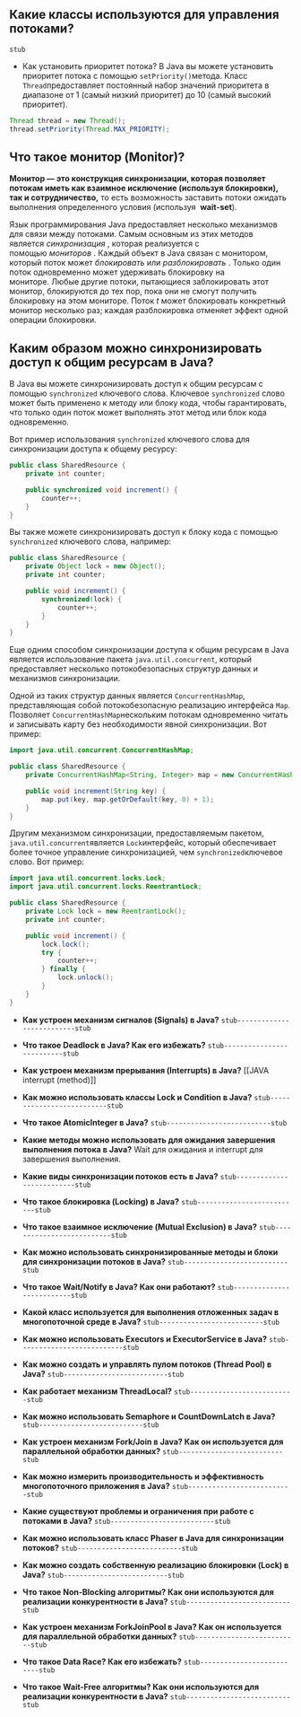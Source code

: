 ##  **Какие классы используются для управления потоками?**
`stub`

-   Как установить приоритет потока?
В Java вы можете установить приоритет потока с помощью `setPriority()`метода. Класс `Thread`предоставляет постоянный набор значений приоритета в диапазоне от 1 (самый низкий приоритет) до 10 (самый высокий приоритет).
```java
Thread thread = new Thread(); 
thread.setPriority(Thread.MAX_PRIORITY);
```

##  **Что такое монитор (Monitor)?**
**Монитор — это конструкция синхронизации, которая позволяет потокам иметь как взаимное исключение (используя блокировки), так и сотрудничество,** то есть возможность заставить потоки ожидать выполнения определенного условия (используя  **wait-set**).

Язык программирования Java предоставляет несколько механизмов для связи между потоками. Самым основным из этих методов является _синхронизация_ , которая реализуется с помощью _мониторов_ . Каждый объект в Java связан с монитором, который поток может _блокировать_ или _разблокировать_ . Только один поток одновременно может удерживать блокировку на мониторе. Любые другие потоки, пытающиеся заблокировать этот монитор, блокируются до тех пор, пока они не смогут получить блокировку на этом мониторе. Поток _t_ может блокировать конкретный монитор несколько раз; каждая разблокировка отменяет эффект одной операции блокировки.

##   **Каким образом можно синхронизировать доступ к общим ресурсам в Java?**
В Java вы можете синхронизировать доступ к общим ресурсам с помощью `synchronized` ключевого слова. Ключевое `synchronized` слово может быть применено к методу или блоку кода, чтобы гарантировать, что только один поток может выполнять этот метод или блок кода одновременно.

Вот пример использования `synchronized` ключевого слова для синхронизации доступа к общему ресурсу:
```java
public class SharedResource {
    private int counter;

    public synchronized void increment() {
        counter++;
    }
}
```

Вы также можете синхронизировать доступ к блоку кода с помощью `synchronized` ключевого слова, например:
```java
public class SharedResource {
    private Object lock = new Object();
    private int counter;

    public void increment() {
        synchronized(lock) {
            counter++;
        }
    }
}
```

Еще одним способом синхронизации доступа к общим ресурсам в Java является использование пакета `java.util.concurrent`, который предоставляет несколько потокобезопасных структур данных и механизмов синхронизации.

Одной из таких структур данных является `ConcurrentHashMap`, представляющая собой потокобезопасную реализацию интерфейса `Map`. Позволяет `ConcurrentHashMap`нескольким потокам одновременно читать и записывать карту без необходимости явной синхронизации. Вот пример:
```java
import java.util.concurrent.ConcurrentHashMap;

public class SharedResource {
    private ConcurrentHashMap<String, Integer> map = new ConcurrentHashMap<>();

    public void increment(String key) {
        map.put(key, map.getOrDefault(key, 0) + 1);
    }
}
```

Другим механизмом синхронизации, предоставляемым пакетом, `java.util.concurrent`является `Lock`интерфейс, который обеспечивает более точное управление синхронизацией, чем `synchronized`ключевое слово. Вот пример:
```java
import java.util.concurrent.locks.Lock;
import java.util.concurrent.locks.ReentrantLock;

public class SharedResource {
    private Lock lock = new ReentrantLock();
    private int counter;

    public void increment() {
        lock.lock();
        try {
            counter++;
        } finally {
            lock.unlock();
        }
    }
}

```

-   **Как устроен механизм сигналов (Signals) в Java?**
`stub--------------------------stub`

-   **Что такое Deadlock в Java? Как его избежать?**
`stub--------------------------stub`

-   **Как устроен механизм прерывания (Interrupts) в Java?**
[[JAVA interrupt (method)]]

-   **Как можно использовать классы Lock и Condition в Java?**
`stub--------------------------stub`

-   **Что такое AtomicInteger в Java?**
`stub--------------------------stub`

-   **Какие методы можно использовать для ожидания завершения выполнения потока в Java?**
Wait для ожидания и interrupt для завершения выполнения.

-   **Какие виды синхронизации потоков есть в Java?**
`stub--------------------------stub`

-   **Что такое блокировка (Locking) в Java?**
`stub--------------------------stub`

-   **Что такое взаимное исключение (Mutual Exclusion) в Java?**
`stub--------------------------stub`

-   **Как можно использовать синхронизированные методы и блоки для синхронизации потоков в Java?**
`stub--------------------------stub`

-   **Что такое Wait/Notify в Java? Как они работают?**
`stub--------------------------stub`

-   **Какой класс используется для выполнения отложенных задач в многопоточной среде в Java?**
`stub--------------------------stub`

-   **Как можно использовать Executors и ExecutorService в Java?**
`stub--------------------------stub`

-   **Как можно создать и управлять пулом потоков (Thread Pool) в Java?**
`stub--------------------------stub`

-   **Как работает механизм ThreadLocal?**
`stub--------------------------stub`

-   **Как можно использовать Semaphore и CountDownLatch в Java?**
`stub--------------------------stub`

-   **Как устроен механизм Fork/Join в Java? Как он используется для параллельной обработки данных?**
`stub--------------------------stub`

-   **Как можно измерить производительность и эффективность многопоточного приложения в Java?**
`stub--------------------------stub`

-   **Какие существуют проблемы и ограничения при работе с потоками в Java?**
`stub--------------------------stub`

-   **Как можно использовать класс Phaser в Java для синхронизации потоков?**
`stub--------------------------stub`

-   **Как можно создать собственную реализацию блокировки (Lock) в Java?**
`stub--------------------------stub`

-   **Что такое Non-Blocking алгоритмы? Как они используются для реализации конкурентности в Java?**
`stub--------------------------stub`

-   **Как устроен механизм ForkJoinPool в Java? Как он используется для параллельной обработки данных?**
`stub--------------------------stub`

-   **Что такое Data Race? Как его избежать?**
`stub--------------------------stub`

-   **Что такое Wait-Free алгоритмы? Как они используются для реализации конкурентности в Java?**
`stub--------------------------stub`
